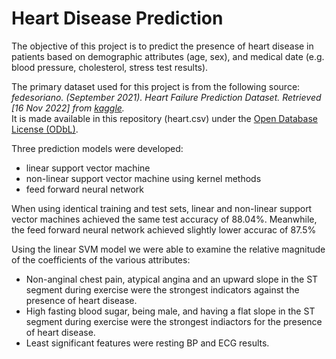 # Heart Disease Prediction

The objective of this project is to predict the presence of heart disease in patients based on demographic attributes (age, sex), and medical date (e.g. blood pressure, cholesterol, stress test results). 

The primary dataset used for this project is from the following source:   
*fedesoriano. (September 2021). Heart Failure Prediction Dataset. Retrieved [16 Nov 2022] from [kaggle](https://www.kaggle.com/fedesoriano/heart-failure-prediction).*   
It is made available in this repository (heart.csv) under the [Open Database License (ODbL)](https://opendatacommons.org/licenses/odbl/1-0/).

Three prediction models were developed:
- linear support vector machine
- non-linear support vector machine using kernel methods
- feed forward neural network

When using identical training and test sets, linear and non-linear support vector machines achieved the same test accuracy of 88.04%.
Meanwhile, the feed forward neural network achieved slightly lower accurac of 87.5%

Using the linear SVM model we were able to examine the relative magnitude of the coefficients of the various attributes:
- Non-anginal chest pain, atypical angina and an upward slope in the ST segment during exercise were the strongest indicators against the presence of heart disease.
- High fasting blood sugar, being male, and having a flat slope in the ST segment during exercise were the strongest indiactors for the presence of heart disease.
- Least significant features were resting BP and ECG results.